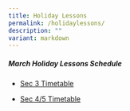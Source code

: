 ```yaml
---
title: Holiday Lessons
permalink: /holidaylessons/
description: ""
variant: markdown
---
```

##### **March Holiday Lessons Schedule**

* [Sec 3 Timetable](https://drive.google.com/file/d/1f3e1nDcDb-bcdl8EkoMKuyA9ezm6HGOR/view?usp=sharing)

* [Sec 4/5 Timetable](https://drive.google.com/file/d/1EcEmaXpv8In3J2S3H7Zbyl0yS5mxkqaM/view?usp=sharing)
